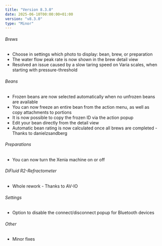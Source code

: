 ```yaml
---
title: "Version 8.3.0"
date: 2025-06-10T00:00:00+01:00
version: "v8.3.0"
type: "Minor"
---
```

###### Brews
- Choose in settings which photo to display: bean, brew, or preparation
- The water flow peak rate is now shown in the brew detail view
- Resolved an issue caused by a slow taring speed on Varia scales, when starting with pressure-threshold

###### Beans
- Frozen beans are now selected automatically when no unfrozen beans are available
- You can now freeze an entire bean from the action menu, as well as copy attachments to portions
- It is now possible to copy the frozen ID via the action popup
- Edit your bean directly from the detail view
- Automatic bean rating is now calculated once all brews are completed - Thanks to danielzsandberg

###### Preparations
- You can now turn the Xenia machine on or off

###### DiFluid R2-Refractometer
- Whole rework - Thanks to AV-IO

###### Settings
- Option to disable the connect/disconnect popup for Bluetooth devices

###### Other
- Minor fixes
